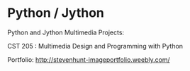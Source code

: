 # Python / Jython 

Python and Jython Multimedia Projects: 

CST 205 : Multimedia Design and Programming with Python

Portfolio: http://stevenhunt-imageportfolio.weebly.com/
 
